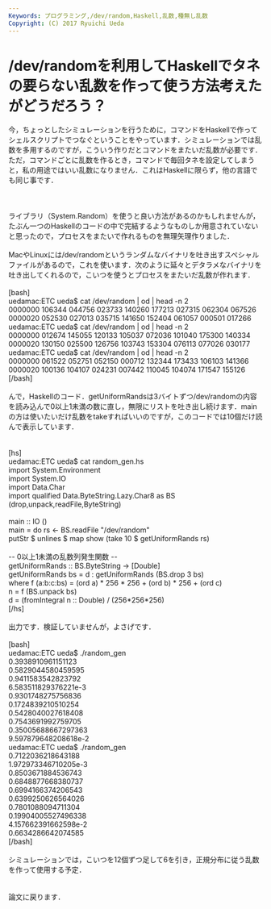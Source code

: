 ```yaml
---
Keywords: プログラミング,/dev/random,Haskell,乱数,種無し乱数
Copyright: (C) 2017 Ryuichi Ueda
---
```


# <!--:ja-->/dev/randomを利用してHaskellでタネの要らない乱数を作って使う方法考えたがどうだろう？<!--:-->
<!--:ja-->今，ちょっとしたシミュレーションを行うために，コマンドをHaskellで作ってシェルスクリプトでつなぐということをやっています．シミュレーションでは乱数を多用するのですが，こういう作りだとコマンドをまたいだ乱数が必要です．ただ，コマンドごとに乱数を作るとき，コマンドで毎回タネを設定してしまうと，私の用途ではいい乱数になりません．これはHaskellに限らず，他の言語でも同じ事です．<br />
<br />
<!--:--><!--more--><!--:ja--><br />
<br />
ライブラリ（System.Random）を使うと良い方法があるのかもしれませんが，たぶん一つのHaskellのコードの中で完結するようなものしか用意されていないと思ったので，プロセスをまたいで作れるものを無理矢理作りました．<br />
<br />
MacやLinuxには/dev/randomというランダムなバイナリを吐き出すスペシャルファイルがあるので，これを使います．次のように延々とデタラメなバイナリを吐き出してくれるので，こいつを使うとプロセスをまたいだ乱数が作れます．<br />
<br />
[bash]<br />
uedamac:ETC ueda$ cat /dev/random | od | head -n 2 <br />
0000000 106344 044756 023733 140260 177213 027315 062304 067526<br />
0000020 052530 027013 035715 141650 152404 061057 000501 017266<br />
uedamac:ETC ueda$ cat /dev/random | od | head -n 2 <br />
0000000 012674 145055 120133 105037 072036 101040 175300 140334<br />
0000020 130150 025500 126756 103743 153304 076113 077026 030177<br />
uedamac:ETC ueda$ cat /dev/random | od | head -n 2 <br />
0000000 061522 052751 052150 000712 132344 173433 106103 141366<br />
0000020 100136 104107 024231 007442 110045 104074 171547 155126<br />
[/bash]<br />
<br />
んで，Haskellのコード．getUniformRandsは3バイトずつ/dev/randomの内容を読み込んで0以上1未満の数に直し，無限にリストを吐き出し続けます．mainの方は使いたいだけ乱数をtakeすればいいのですが，このコードでは10個だけ読んで表示しています．<br />
<br />
<br />
[hs]<br />
uedamac:ETC ueda$ cat random_gen.hs <br />
import System.Environment<br />
import System.IO<br />
import Data.Char<br />
import qualified Data.ByteString.Lazy.Char8 as BS (drop,unpack,readFile,ByteString)<br />
<br />
main :: IO () <br />
main = do rs &lt;- BS.readFile &quot;/dev/random&quot;<br />
 putStr $ unlines $ map show (take 10 $ getUniformRands rs)<br />
<br />
-- 0以上1未満の乱数列発生関数 --<br />
getUniformRands :: BS.ByteString -&gt; [Double]<br />
getUniformRands bs = d : getUniformRands (BS.drop 3 bs)<br />
 where f (a:b:c:bs) = (ord a) * 256 * 256 + (ord b) * 256 + (ord c)<br />
 n = f (BS.unpack bs)<br />
 d = (fromIntegral n :: Double) / (256*256*256)<br />
[/hs]<br />
<br />
出力です．検証していませんが，よさげです．<br />
<br />
[bash]<br />
uedamac:ETC ueda$ ./random_gen <br />
0.3938910961151123<br />
0.5829044580459595<br />
0.9411583542823792<br />
6.583511829376221e-3<br />
0.9301748275756836<br />
0.1724839210510254<br />
0.5428040027618408<br />
0.7543691992759705<br />
0.35005688667297363<br />
9.597879648208618e-2<br />
uedamac:ETC ueda$ ./random_gen <br />
0.7122036218643188<br />
1.972973346710205e-3<br />
0.8503671884536743<br />
0.6848877668380737<br />
0.6994166374206543<br />
0.6399250626564026<br />
0.7801088094711304<br />
0.19904005527496338<br />
4.157662391662598e-2<br />
0.6634286642074585<br />
[/bash]<br />
<br />
シミュレーションでは，こいつを12個ずつ足して6を引き，正規分布に従う乱数を作って使用する予定．<br />
<br />
<br />
論文に戻ります．<!--:-->
